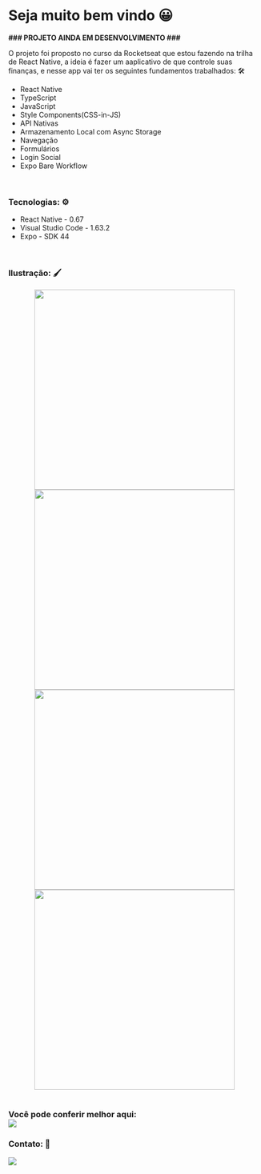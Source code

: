 <h1>Seja muito bem vindo 😀</h1>

<b> ### PROJETO AINDA EM DESENVOLVIMENTO ### </b>

<p>O projeto foi proposto no curso da Rocketseat que estou fazendo na trilha de React Native, a ideia é fazer um aaplicativo de que controle suas finanças, e nesse app vai ter os seguintes fundamentos trabalhados: 🛠</p>

<div>
    <ul>
      <li>React Native</li>
      <li>TypeScript</li>
      <li>JavaScript</li>
      <li>Style Components(CSS-in-JS)</li>
      <li>API Nativas</li>
      <li>Armazenamento Local com Async Storage</li>
      <li>Navegação</li>
      <li>Formulários</li>
      <li>Login Social</li>
      <li>Expo Bare Workflow</li>
    <ul>
</div>

<br>

<h3>Tecnologias: ⚙</h3>
		
<div>

<ul>
	<li>React Native - 0.67</li>
	<li>Visual Studio Code - 1.63.2</li>
	<li>Expo - SDK 44</li>
<ul>
			
			
</div>
		 
<br>

<h3>Ilustração: 🖌</h3>
        
<div align = "center">
    <img src ="https://user-images.githubusercontent.com/69989716/155813302-06ac6b4a-6dc6-4b6f-83f4-29fd78df4c21.png" height="400px" />
    <img src ="https://user-images.githubusercontent.com/69989716/155813403-0171a0fc-0a10-41c7-9d2a-a3eb4d2145cf.png" height="400px" />
    <img src ="https://user-images.githubusercontent.com/69989716/155813441-cf8615ce-3b35-460f-a060-3ce8cba7ce63.png" height="400px" />
    <img src ="https://user-images.githubusercontent.com/69989716/155813456-b19119bf-09cb-4f7b-b894-c6176ea6486e.png" height="400px" /> 
</div> 

<br>

<h3>
    Você pode conferir melhor aqui:<br>
            <a href="https://www.figma.com/file/eBevg4kACzdPuJ6KdiiZ8Q/GoFinances-Ignite-(Copy)?node-id=39329%3A1524" target="_blank"><img src="https://img.shields.io/badge/figma-%23F24E1E.svg?style=for-the-badge&logo=figma&logoColor=white"></a>
</h3>

<h3>Contato: 🔗</h3>
<div>
    <a href="https://www.linkedin.com/in/coutmilton/" target="_blank"><img src="https://img.shields.io/badge/LinkedIn-0077B5?style=for-the-badge&logo=linkedin&logoColor=white"></a>
</div>
        
        
        
        
        
        
        
        
        
        
        
        
